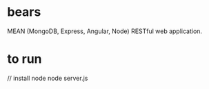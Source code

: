 bears
=====

MEAN (MongoDB, Express, Angular, Node) RESTful web application.

to run
======

// install node
node server.js
